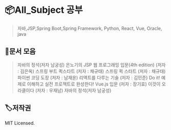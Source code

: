 # 📦All_Subject 공부

> 자바,JSP,Spring Boot,Spring Framework, Python, React, Vue, Oracle, java


## 🥳문서 모음
> 자바의 정석(저자 남궁성)
> 은노기의 JSP 웹 프로그래밍 입문(4th edition) (저자 : 김은옥)
> 스프링 부트 퀵스타트 (저자 : 채규태)
> 스프링 퀵 스타트 (저자 : 채규태)
> 파이썬 코딩 도장 (저자 : 남재윤)
> 리액트를 다루는 기술 (저자 : 김민준)
> Do it! 예제로 이해하고 실전 프로젝트로 완성한다! Vue.js 입문 (저자 : 장기효)
> 이것이 오라클이다 (저자 : 우재남)
> 자바의 정석(저자 남궁성)


## 🏷저작권

MIT Licensed.
